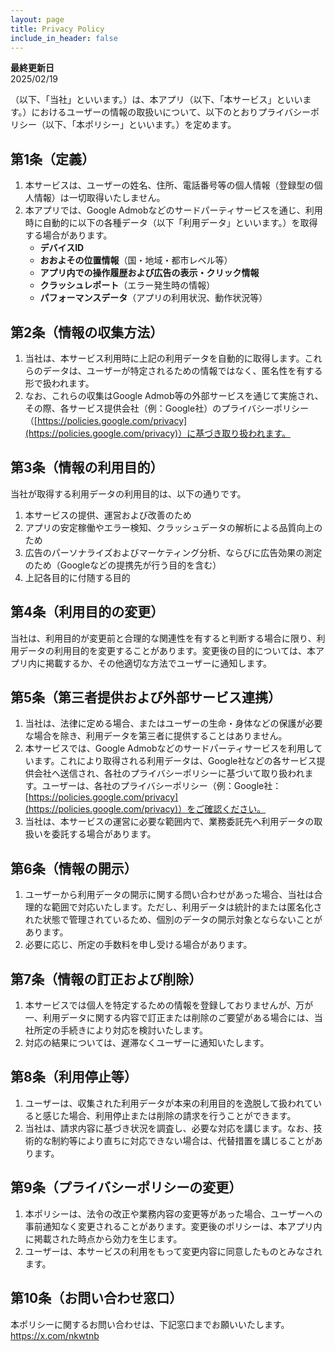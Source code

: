 ```yaml
---
layout: page
title: Privacy Policy
include_in_header: false
---
```


**最終更新日**  
2025/02/19

（以下、「当社」といいます。）は、本アプリ（以下、「本サービス」といいます。）におけるユーザーの情報の取扱いについて、以下のとおりプライバシーポリシー（以下、「本ポリシー」といいます。）を定めます。

## 第1条（定義）

1. 本サービスは、ユーザーの姓名、住所、電話番号等の個人情報（登録型の個人情報）は一切取得いたしません。  
2. 本アプリでは、Google Admobなどのサードパーティサービスを通じ、利用時に自動的に以下の各種データ（以下「利用データ」といいます。）を取得する場合があります。  
   - **デバイスID**  
   - **おおよその位置情報**（国・地域・都市レベル等）  
   - **アプリ内での操作履歴および広告の表示・クリック情報**  
   - **クラッシュレポート**（エラー発生時の情報）  
   - **パフォーマンスデータ**（アプリの利用状況、動作状況等）

## 第2条（情報の収集方法）

1. 当社は、本サービス利用時に上記の利用データを自動的に取得します。これらのデータは、ユーザーが特定されるための情報ではなく、匿名性を有する形で扱われます。  
2. なお、これらの収集はGoogle Admob等の外部サービスを通じて実施され、その際、各サービス提供会社（例：Google社）のプライバシーポリシー（[https://policies.google.com/privacy](https://policies.google.com/privacy)）に基づき取り扱われます。

## 第3条（情報の利用目的）

当社が取得する利用データの利用目的は、以下の通りです。

1. 本サービスの提供、運営および改善のため  
2. アプリの安定稼働やエラー検知、クラッシュデータの解析による品質向上のため  
3. 広告のパーソナライズおよびマーケティング分析、ならびに広告効果の測定のため（Googleなどの提携先が行う目的を含む）  
4. 上記各目的に付随する目的

## 第4条（利用目的の変更）

当社は、利用目的が変更前と合理的な関連性を有すると判断する場合に限り、利用データの利用目的を変更することがあります。変更後の目的については、本アプリ内に掲載するか、その他適切な方法でユーザーに通知します。

## 第5条（第三者提供および外部サービス連携）

1. 当社は、法律に定める場合、またはユーザーの生命・身体などの保護が必要な場合を除き、利用データを第三者に提供することはありません。  
2. 本サービスでは、Google Admobなどのサードパーティサービスを利用しています。これにより取得される利用データは、Google社などの各サービス提供会社へ送信され、各社のプライバシーポリシーに基づいて取り扱われます。ユーザーは、各社のプライバシーポリシー（例：Google社：[https://policies.google.com/privacy](https://policies.google.com/privacy)）をご確認ください。  
3. 当社は、本サービスの運営に必要な範囲内で、業務委託先へ利用データの取扱いを委託する場合があります。

## 第6条（情報の開示）

1. ユーザーから利用データの開示に関する問い合わせがあった場合、当社は合理的な範囲で対応いたします。ただし、利用データは統計的または匿名化された状態で管理されているため、個別のデータの開示対象とならないことがあります。  
2. 必要に応じ、所定の手数料を申し受ける場合があります。

## 第7条（情報の訂正および削除）

1. 本サービスでは個人を特定するための情報を登録しておりませんが、万が一、利用データに関する内容で訂正または削除のご要望がある場合には、当社所定の手続きにより対応を検討いたします。  
2. 対応の結果については、遅滞なくユーザーに通知いたします。

## 第8条（利用停止等）

1. ユーザーは、収集された利用データが本来の利用目的を逸脱して扱われていると感じた場合、利用停止または削除の請求を行うことができます。  
2. 当社は、請求内容に基づき状況を調査し、必要な対応を講じます。なお、技術的な制約等により直ちに対応できない場合は、代替措置を講じることがあります。

## 第9条（プライバシーポリシーの変更）

1. 本ポリシーは、法令の改正や業務内容の変更等があった場合、ユーザーへの事前通知なく変更されることがあります。変更後のポリシーは、本アプリ内に掲載された時点から効力を生じます。  
2. ユーザーは、本サービスの利用をもって変更内容に同意したものとみなされます。

## 第10条（お問い合わせ窓口）

本ポリシーに関するお問い合わせは、下記窓口までお願いいたします。
https://x.com/nkwtnb
